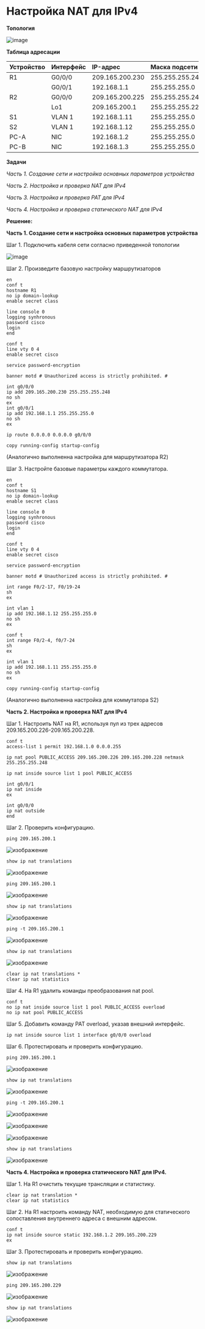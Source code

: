 # Настройка NAT для IPv4

**Топология**

![image](https://user-images.githubusercontent.com/84719218/172834664-09c854df-8c77-4616-af5f-be56c1915278.png)

**Таблица адресации**

| Устройство    | Интерфейс          | IP-адрес                 | Маска подсети   |
| :-------------|:------------------ | :----------------------- |:--------------- |
| R1            | G0/0/0             | 209.165.200.230          | 255.255.255.248 |
|               | G0/0/1             | 192.168.1.1              | 255.255.255.0   |
| R2            | G0/0/0             | 209.165.200.225          | 255.255.255.248 |
|               | Lo1                | 209.165.200.1            | 255.255.255.224 |
| S1            | VLAN 1             | 192.168.1.11             | 255.255.255.0   |
| S2            | VLAN 1             | 192.168.1.12             | 255.255.255.0   |
| PC-A          | NIC                | 192.168.1.2              | 255.255.255.0   |
| PC-B          | NIC                | 192.168.1.3              | 255.255.255.0   |


**Задачи**

*Часть 1. Создание сети и настройка основных параметров устройства*

*Часть 2. Настройка и проверка NAT для IPv4*

*Часть 3. Настройка и проверка PAT для IPv4*

*Часть 4. Настройка и проверка статического NAT для IPv4*

**Решение:**

**Часть 1. Создание сети и настройка основных параметров устройства**

Шаг 1. Подключить кабеля сети согласно приведенной топологии

![image](https://user-images.githubusercontent.com/84719218/172836445-91ec3676-676e-405d-bc43-5040a2e0791c.png)

Шаг 2. Произведите базовую настройку маршрутизаторов

```
en
conf t
hostname R1
no ip domain-lookup
enable secret class
```

```
line console 0
logging synhronous
password cisco
login
end
```

```
conf t
line vty 0 4
enable secret cisco
```

```
service password-encryption
```

```
banner motd # Unauthorized access is strictly prohibited. #
```

```
int g0/0/0
ip add 209.165.200.230 255.255.255.248
no sh
ex
int g0/0/1
ip add 192.168.1.1 255.255.255.0
no sh
ex
```

```
ip route 0.0.0.0 0.0.0.0 g0/0/0
```

```
copy running-config startup-config
```
(Аналогично выполненна настройка для маршрутизатора R2)

Шаг 3. Настройте базовые параметры каждого коммутатора.

```
en
conf t
hostname S1
no ip domain-lookup
enable secret class
```

```
line console 0
logging synhronous
password cisco
login
end
```

```
conf t
line vty 0 4
enable secret cisco
```

```
service password-encryption
```

```
banner motd # Unauthorized access is strictly prohibited. #
```

```
int range F0/2-17, F0/19-24
sh
ex
```

```
int vlan 1
ip add 192.168.1.12 255.255.255.0
no sh
ex
```

```
conf t
int range F0/2-4, f0/7-24
sh
ex
```

```
int vlan 1
ip add 192.168.1.11 255.255.255.0
no sh
ex
```

```
copy running-config startup-config
```
(Аналогично выполненна настройка для коммутатора S2)

**Часть 2. Настройка и проверка NAT для IPv4**

Шаг 1. Настроить NAT на R1, используя пул из трех адресов 209.165.200.226-209.165.200.228. 

```
conf t
access-list 1 permit 192.168.1.0 0.0.0.255
```

```
ip nat pool PUBLIC_ACCESS 209.165.200.226 209.165.200.228 netmask 255.255.255.248 
```

```
ip nat inside source list 1 pool PUBLIC_ACCESS
```

```
int g0/0/1
ip nat inside
ex
```

```
int g0/0/0
ip nat outside
end
```

Шаг 2. Проверить конфигурацию. 

```
ping 209.165.200.1
```

![изображение](https://user-images.githubusercontent.com/84719218/174970978-0b44265d-0360-42c2-8de6-6b73edfc3549.png)

```
show ip nat translations
```

![изображение](https://user-images.githubusercontent.com/84719218/174970794-f6459e61-be5e-48e0-960a-c7993453757f.png)

```
ping 209.165.200.1
```

![изображение](https://user-images.githubusercontent.com/84719218/174971294-01148cdf-188a-42e2-9a53-e15cd4c66e36.png)

```
show ip nat translations
```

![изображение](https://user-images.githubusercontent.com/84719218/174971407-713a2b12-489b-42fb-9613-77debaf136c6.png)

```
ping -t 209.165.200.1
```

![изображение](https://user-images.githubusercontent.com/84719218/174971781-192308ac-85bf-4569-857f-4c4f96f7c405.png)

```
show ip nat translations
```

![изображение](https://user-images.githubusercontent.com/84719218/174972023-8105ca2a-201a-4b97-badd-e8ac1b1c52ed.png)

```
clear ip nat translations * 
clear ip nat statistics  
```

Шаг 4. На R1 удалить команды преобразования nat pool.

```
conf t
no ip nat inside source list 1 pool PUBLIC_ACCESS overload 
no ip nat pool PUBLIC_ACCESS
```

Шаг 5. Добавить команду PAT overload, указав внешний интерфейс.

```
ip nat inside source list 1 interface g0/0/0 overload 
```

Шаг 6. Протестировать и проверить конфигурацию. 

```
ping 209.165.200.1
```

![изображение](https://user-images.githubusercontent.com/84719218/174975303-ac98ea4b-7f5f-4d50-99f8-8ffea8c740c8.png)

```
show ip nat translations
```

![изображение](https://user-images.githubusercontent.com/84719218/174976086-101b207b-a519-49e4-979d-bc36872c331d.png)

```
ping -t 209.165.200.1
```

![изображение](https://user-images.githubusercontent.com/84719218/174976413-fca01ffe-bcf5-4941-a450-922ed78194a3.png)

![изображение](https://user-images.githubusercontent.com/84719218/174977948-3c28f7c8-4778-42ac-abef-86208ec948b4.png)

![изображение](https://user-images.githubusercontent.com/84719218/174978040-dd346965-a0d1-499f-9ce2-f8c4f64837c9.png)

```
show ip nat translations
```

![изображение](https://user-images.githubusercontent.com/84719218/174978193-6ec0b5f5-68c1-4fe0-99b2-6e9eb5b14940.png)

**Часть 4. Настройка и проверка статического NAT для IPv4.**

Шаг 1. На R1 очистить текущие трансляции и статистику.

```
clear ip nat translation * 
clear ip nat statistics  
```

Шаг 2. На R1 настроить команду NAT, необходимую для статического сопоставления внутреннего адреса с внешним адресом.

```
conf t
ip nat inside source static 192.168.1.2 209.165.200.229 
ex
```

Шаг 3. Протестировать и проверить конфигурацию.

```
show ip nat translations
```

![изображение](https://user-images.githubusercontent.com/84719218/174979368-65d12bec-2dc0-456a-bc2a-7b8e039adf4f.png)

```
ping 209.165.200.229
```

![изображение](https://user-images.githubusercontent.com/84719218/174979811-4249c932-0311-4181-acd3-6b7a57314595.png)

```
show ip nat translations
```

![изображение](https://user-images.githubusercontent.com/84719218/174979993-99de35e5-ec8f-4faf-9908-b30a48ad4d14.png)
